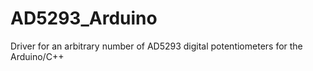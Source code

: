 # AD5293_Arduino
Driver for an arbitrary number of AD5293 digital potentiometers for the Arduino/C++
